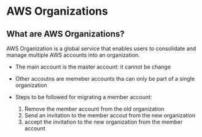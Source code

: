 # AWS Organizations
## What are AWS Organizations?
AWS Organization is a global service that enables users to consolidate and manage multiple AWS accounts into an organization.

- The main account is the master account: it cannot be change
- Other accoutns are memeber accounts tha can only be part of a single organization

- Steps to be followed for migrating a member account:
    1. Remove the member account from the old organization
    2. Send an invitation to the member accout from the new organization
    3. accept the invitation to the new organization from the member account